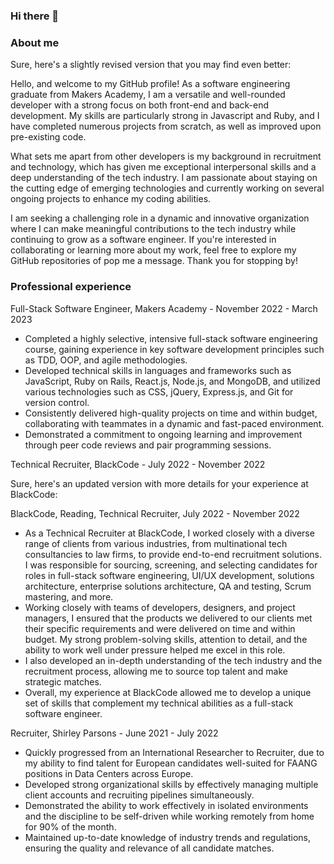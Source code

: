 ### Hi there 👋

### About me

Sure, here's a slightly revised version that you may find even better:

Hello, and welcome to my GitHub profile! As a software engineering graduate from Makers Academy, I am a versatile and well-rounded developer with a strong focus on both front-end and back-end development. My skills are particularly strong in Javascript and Ruby, and I have completed numerous projects from scratch, as well as improved upon pre-existing code.

What sets me apart from other developers is my background in recruitment and technology, which has given me exceptional interpersonal skills and a deep understanding of the tech industry. I am passionate about staying on the cutting edge of emerging technologies and currently working on several ongoing projects to enhance my coding abilities.

I am seeking a challenging role in a dynamic and innovative organization where I can make meaningful contributions to the tech industry while continuing to grow as a software engineer. If you're interested in collaborating or learning more about my work, feel free to explore my GitHub repositories of pop me a message. Thank you for stopping by!


### Professional experience

Full-Stack Software Engineer, Makers Academy - November 2022 - March 2023

* Completed a highly selective, intensive full-stack software engineering course, gaining experience in key software development principles such as TDD, OOP, and agile methodologies.
* Developed technical skills in languages and frameworks such as JavaScript, Ruby on Rails, React.js, Node.js, and MongoDB, and utilized various technologies such as CSS, jQuery, Express.js, and Git for version control.
* Consistently delivered high-quality projects on time and within budget, collaborating with teammates in a dynamic and fast-paced environment.
* Demonstrated a commitment to ongoing learning and improvement through peer code reviews and pair programming sessions.

Technical Recruiter, BlackCode - July 2022 - November 2022

Sure, here's an updated version with more details for your experience at BlackCode:

BlackCode, Reading, Technical Recruiter, July 2022 - November 2022

* As a Technical Recruiter at BlackCode, I worked closely with a diverse range of clients from various industries, from multinational tech consultancies to law firms, to provide end-to-end recruitment solutions. I was responsible for sourcing, screening, and selecting candidates for roles in full-stack software engineering, UI/UX development, solutions architecture, enterprise solutions architecture, QA and testing, Scrum mastering, and more.
* Working closely with teams of developers, designers, and project managers, I ensured that the products we delivered to our clients met their specific requirements and were delivered on time and within budget. My strong problem-solving skills, attention to detail, and the ability to work well under pressure helped me excel in this role.
* I also developed an in-depth understanding of the tech industry and the recruitment process, allowing me to source top talent and make strategic matches. 
* Overall, my experience at BlackCode allowed me to develop a unique set of skills that complement my technical abilities as a full-stack software engineer.

Recruiter, Shirley Parsons - June 2021 - July 2022

* Quickly progressed from an International Researcher to Recruiter, due to my ability to find talent for European candidates well-suited for FAANG positions in Data Centers across Europe.
* Developed strong organizational skills by effectively managing multiple client accounts and recruiting pipelines simultaneously.
* Demonstrated the ability to work effectively in isolated environments and the discipline to be self-driven while working remotely from home for 90% of the month.
* Maintained up-to-date knowledge of industry trends and regulations, ensuring the quality and relevance of all candidate matches.


<!--
**JamesJPaterson/JamesJPaterson** is a ✨ _special_ ✨ repository because its `README.md` (this file) appears on your GitHub profile.

Here are some ideas to get you started:

- 🔭 I’m currently working on ...
- 🌱 I’m currently learning ...
- 👯 I’m looking to collaborate on ...
- 🤔 I’m looking for help with ...
- 💬 Ask me about ...
- 📫 How to reach me: ...
- 😄 Pronouns: ...
- ⚡ Fun fact: ...
-->
